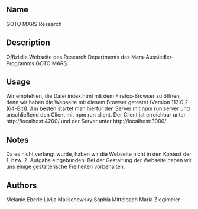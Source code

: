 ## Name
GOTO MARS Research
## Description
Offizielle Webseite des Research Departments des Mars-Aussiedler-Programms GOTO MARS.

## Usage
Wir empfehlen, die Datei index.html mit dem Firefox-Browser zu öffnen, denn wir haben die Webseite mit diesem Browser getestet (Version 112.0.2 (64-Bit)). Am besten startet man hierfür den Server mit npm run server und anschließend den Client mit npm run client. Der Client ist erreichbar unter http://localhost:4200/ und der Server unter http://localhost:3000/.

## Notes
Da es nicht verlangt wurde, haben wir die Webseite nicht in den Kontext der 1. bzw. 2. Aufgabe eingebunden.
Bei der Gestaltung der Webseite haben wir uns einige gestalterische Freiheiten vorbehalten.

## Authors
Melanie Eberle
Livija Malischewsky
Sophia Mittelbach
Maria Zieglmeier

